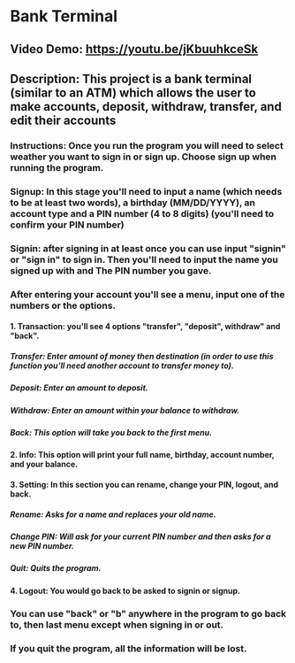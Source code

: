 # Bank Terminal
## Video Demo:  <https://youtu.be/jKbuuhkceSk>
## Description: This project is a bank terminal (similar to an ATM) which allows the user to make accounts, deposit, withdraw, transfer, and edit their accounts
### Instructions: Once you run the program you will need to select weather you want to sign in or sign up. Choose sign up when running the program.
### Signup: In this stage you'll need to input a name (which needs to be at least two words), a birthday (MM/DD/YYYY), an account type and a PIN number (4 to 8 digits) (you'll need to confirm your PIN number)
### Signin: after signing in at least once you can use input "signin" or "sign in" to sign in. Then you'll need to input the name you signed up with and The PIN number you gave.
### After entering your account you'll see a menu, input one of the numbers or the options.
#### 1. Transaction: you'll see 4 options "transfer", "deposit", withdraw" and "back".
##### Transfer: Enter amount of money then destination (in order to use this function you'll need another account to transfer money to).
##### Deposit: Enter an amount to deposit.
##### Withdraw: Enter an amount within your balance to withdraw.
##### Back: This option will take you back to the first menu.
#### 2. Info: This option will print your full name, birthday, account number, and your balance.
#### 3. Setting: In this section you can rename, change your PIN, logout, and back.
##### Rename: Asks for a name and replaces your old name.
##### Change PIN: Will ask for your current PIN number and then asks for a new PIN number.
##### Quit: Quits the program.
#### 4. Logout: You would go back to be asked to signin or signup.
### You can use "back" or "b" anywhere in the program to go back to, then last menu except when signing in or out.
### If you quit the program, all the information will be lost.
